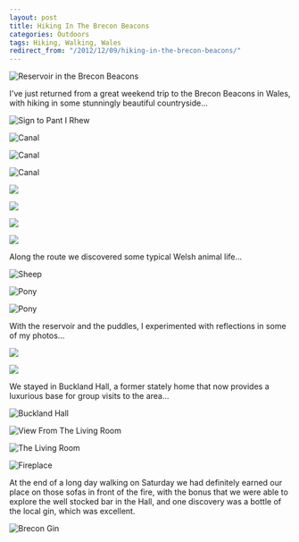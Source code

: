 ```yaml
---
layout: post
title: Hiking In The Brecon Beacons
categories: Outdoors
tags: Hiking, Walking, Wales
redirect_from: "/2012/12/09/hiking-in-the-brecon-beacons/"
---
```


![Reservoir in the Brecon Beacons](https://farm6.staticflickr.com/5614/15529782312_1a66d291fa_b.jpg)

I've just returned from a great weekend trip to the Brecon Beacons in Wales, with hiking in some stunningly beautiful countryside...

![Sign to Pant I Rhew](https://farm4.staticflickr.com/3950/15529878032_f27db3d98c_b.jpg)

![Canal](https://farm4.staticflickr.com/3948/15343693750_ce75f56d27_b.jpg)

![Canal](https://farm3.staticflickr.com/2950/15331493370_71539990b8_b.jpg)

![Canal](https://farm4.staticflickr.com/3947/15331036859_f9afb0e3f1_b.jpg)

![](https://farm6.staticflickr.com/5599/15343628688_1f9cecb668_b.jpg)

![](https://farm4.staticflickr.com/3931/15497018986_af4f6286c5_b.jpg)

![](https://farm6.staticflickr.com/5599/15526676681_4a70b58f84_b.jpg)

![](https://farm4.staticflickr.com/3944/15519735532_987ddbed5b_b.jpg)


Along the route we discovered some typical Welsh animal life...

![Sheep](https://farm6.staticflickr.com/5576/14995464690_2cbdddf242_b.jpg)

![Pony](https://farm6.staticflickr.com/5597/15447800165_2542e89b5b_b.jpg)

![Pony](https://farm4.staticflickr.com/3935/15434177826_623ddbfb97_b.jpg)


With the reservoir and the puddles, I experimented with reflections in some of my photos...

![](https://farm4.staticflickr.com/3884/15158002696_f6567ee5f8_b.jpg)

![](https://farm4.staticflickr.com/3890/15178598581_3b75361635_b.jpg)


We stayed in Buckland Hall, a former stately home that now provides a luxurious base for group visits to the area...

![Buckland Hall](https://farm6.staticflickr.com/5602/15332423518_e6eed7a812_b.jpg)

![View From The Living Room](https://farm4.staticflickr.com/3944/15516359721_8fe48e6379_b.jpg)

![The Living Room](https://farm4.staticflickr.com/3945/15496179716_7c0761fb43_b.jpg)

![Fireplace](https://farm4.staticflickr.com/3932/15496302706_708d0f9f1b_b.jpg)



At the end of a long day walking on Saturday we had definitely earned our place on those sofas in front of the fire, with the bonus that we were able to explore the well stocked bar in the Hall, and one discovery was a bottle of the local gin, which was excellent.

![Brecon Gin](https://farm4.staticflickr.com/3946/15332771128_a2c7c54eb3_b.jpg)

